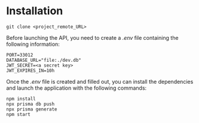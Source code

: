 # Installation
```
git clone <project_remote_URL>
```

Before launching the API, you need to create a *.env* file containing the following information:
```
PORT=33012
DATABASE_URL="file:./dev.db"
JWT_SECRET=<a secret key>
JWT_EXPIRES_IN=10h
```

Once the *.env* file is created and filled out, you can install the dependencies and launch the application with the following commands:
```
npm install
npx prisma db push
npx prisma generate
npm start
```
